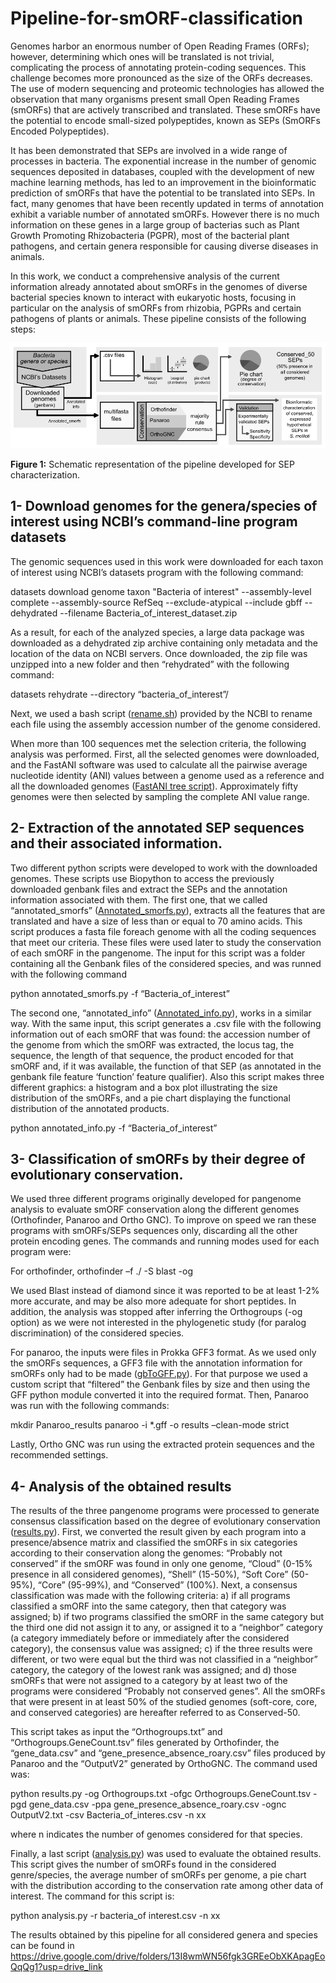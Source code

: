 # Pipeline-for-smORF-classification

Genomes harbor an enormous number of Open Reading Frames (ORFs); however, determining which ones will be translated is not trivial, complicating the process of annotating protein-coding sequences. This challenge becomes more pronounced as the size of the ORFs decreases. The use of modern sequencing and proteomic technologies has allowed the observation that many organisms present small Open Reading Frames (smORFs) that are actively transcribed and translated. These smORFs have the potential to encode small-sized polypeptides, known as SEPs (SmORFs Encoded Polypeptides). 

It has been demonstrated that SEPs are involved in a wide range of processes in bacteria.  The exponential increase in the number of genomic sequences deposited in databases, coupled with the development of new machine learning methods, has led to an improvement in the bioinformatic prediction of smORFs that have the potential to be translated into SEPs. In fact, many genomes that have been recently updated in terms of annotation exhibit a variable number of annotated smORFs. However there is no much information on these genes in a large group of bacterias such as Plant Growth Promoting Rhizobacteria (PGPR), most of the bacterial plant pathogens, and certain genera responsible for causing diverse diseases in animals.

In this work, we conduct a comprehensive analysis of the current information already annotated about smORFs in the genomes of diverse bacterial species known to interact with eukaryotic hosts, focusing in particular on the analysis of smORFs from rhizobia, PGPRs and certain pathogens of plants or animals. These pipeline consists of the following steps:

![Schematic representation of the pipeline developed for SEP characterization.](https://raw.githubusercontent.com/GonzaloMartinZapata/Pipeline-for-smORF-classification-/main/Fig1.png)

**Figure 1:** Schematic representation of the pipeline developed for SEP characterization.

## 1- Download genomes for the genera/species of interest using NCBI’s command-line program datasets

The genomic sequences used in this work were downloaded for each taxon of interest using NCBI’s datasets program with the following command:

datasets download genome taxon "Bacteria of interest" --assembly-level complete --assembly-source RefSeq --exclude-atypical --include gbff --dehydrated --filename Bacteria_of_interest_dataset.zip

As a result, for each of the analyzed species, a large data package was downloaded as a dehydrated zip archive containing only metadata and the location of the data on NCBI servers. Once downloaded, the zip file was unzipped into a new folder and then “rehydrated” with the following command:

datasets rehydrate --directory “bacteria_of_interest”/

Next, we used a bash script ([rename.sh](rename.sh.txt)) provided by the NCBI to rename each file using the assembly accession number of the genome considered.

When more than 100 sequences met the selection criteria, the following analysis was performed. First, all the selected genomes were downloaded, and the FastANI software was used to calculate all the pairwise average nucleotide identity (ANI) values between a genome used as a reference and all the downloaded genomes ([FastANI tree script](Get_genomes_and_make_fastani_tree.ipynb)). Approximately fifty genomes were then selected by sampling the complete ANI value range.

## 2- Extraction of the annotated SEP sequences and their associated information.

Two different python scripts were developed to work with the downloaded genomes. These scripts use Biopython to access the previously downloaded genbank files and extract the SEPs and the annotation information associated with them. The first one, that we called “annotated_smorfs” ([Annotated_smorfs.py](annotated_smorfs.py)), extracts all the features that are translated and have a size of less than or equal to 70 amino acids. This script produces a fasta file foreach genome with all the coding sequences that meet our criteria. These files were used later to study the conservation of each smORF in the pangenome. The input for this script was a folder containing all the Genbank files of the considered species, and was runned with the following command

python annotated_smorfs.py -f “Bacteria_of_interest”

The second one, “annotated_info” ([Annotated_info.py](annotated_info.py)), works in a similar way. With the same input, this script generates a .csv file with the following information out of each smORF that was found: the accession number of the genome from which the smORF was extracted, the locus tag, the sequence, the length of that sequence, the product encoded for that smORF and, if it was available, the function of that SEP (as annotated in the genbank file feature ‘function’ feature qualifier).  Also this script makes three different graphics: a histogram and a box plot illustrating the size distribution of the smORFs, and a pie chart displaying the functional distribution of the annotated products.

python annotated_info.py -f “Bacteria_of_interest”

## 3- Classification of smORFs by their degree of evolutionary conservation.

We used three different programs originally developed for pangenome analysis to evaluate smORF conservation along the different genomes (Orthofinder, Panaroo and Ortho GNC). To improve on speed we ran these programs with smORFs/SEPs sequences only, discarding all the other protein encoding genes. The commands and running modes used for each program were: 

For orthofinder,  orthofinder  –f ./ -S blast -og

We used Blast instead of diamond since it was reported to be at least 1-2% more accurate, and may be also more adequate for short peptides. In addition, the analysis was stopped after inferring the Orthogroups (-og option) as we were not interested in the phylogenetic study (for paralog discrimination) of the considered species.

For panaroo, the inputs were files in Prokka GFF3 format.  As we used only the smORFs sequences, a GFF3 file with the annotation information for smORFs only had to be made ([gbToGFF.py](gbToGFF.py)). For that purpose we used a custom script that “filtered” the Genbank files by size and then using the GFF python module converted it into the required format. Then, Panaroo was run with the following commands:

mkdir Panaroo_results
panaroo -i *.gff -o results –clean-mode strict

Lastly, Ortho GNC was run using the extracted protein sequences and the recommended settings.  

## 4- Analysis of the obtained results

The results of the three pangenome programs were processed to generate consensus classification based on the degree of evolutionary conservation ([results.py](results.py)). First, we converted the result given by each program into a presence/absence matrix and classified the smORFs in six categories according to their conservation along the genomes: “Probably not conserved” if the smORF was found in only one genome, “Cloud” (0-15% presence in all considered genomes), “Shell” (15-50%), “Soft Core” (50-95%), “Core” (95-99%), and “Conserved” (100%). Next, a consensus classification was made with the following criteria: a) if all programs classified a smORF into the same category, then that category was assigned; b) if two programs classified the smORF in the same category but the third one did not assign it to any, or assigned it to a “neighbor” category (a category immediately before or immediately after the considered category), the consensus value was assigned; c) if the three results were different, or two were equal but the third was not classified in a “neighbor” category, the category of the lowest rank was assigned; and d) those smORFs that were not assigned to a category by at least two of the programs were considered “Probably not conserved genes”. All the smORFs that were present in at least 50% of the studied genomes (soft-core, core, and conserved categories) are hereafter referred to as Conserved-50.

This script takes as input the “Orthogroups.txt” and “Orthogroups.GeneCount.tsv” files generated by Orthofinder, the “gene_data.csv” and “gene_presence_absence_roary.csv” files produced by Panaroo and the “OutputV2” generated by OrthoGNC. The command used was: 

python results.py -og Orthogroups.txt -ofgc Orthogroups.GeneCount.tsv -pgd gene_data.csv -ppa gene_presence_absence_roary.csv -ognc OutputV2.txt -csv Bacteria_of_interes.csv -n xx

where n indicates the number of genomes considered for that species. 

Finally, a last script ([analysis.py](analysis.py)) was used to evaluate the obtained results. This script gives the number of smORFs found in the considered genre/species, the average number of smORFs per genome, a pie chart with the distribution according to the conservation rate among other data of interest. The command for this script is:

python analysis.py -r bacteria_of interest.csv -n xx 

The results obtained by this pipeline for all considered genera and species can be found in https://drive.google.com/drive/folders/13I8wmWN56fgk3GREeObXKApagEoQqQg1?usp=drive_link

